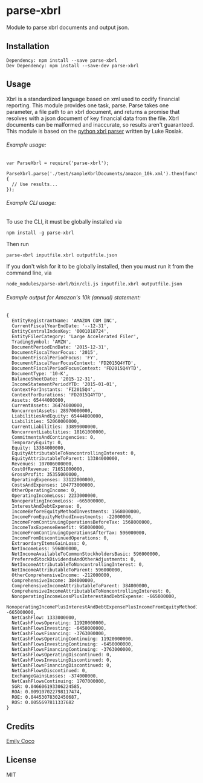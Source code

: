 # parse-xbrl

Module to parse xbrl documents and output json.

## Installation

```
Dependency: npm install --save parse-xbrl
Dev Dependency: npm install --save-dev parse-xbrl
```

## Usage
Xbrl is a standardized language based on xml used to codify financial reporting. This module provides one task, parse. Parse takes one parameter, a file path to an xbrl document, and returns a promise that resolves with a json document of key financial data from the file. Xbrl documents can be malformed and inaccurate, so results aren't guaranteed. This module is based on the [python xbrl parser](https://github.com/lukerosiak/pysec) written by Luke Rosiak.


###### Example usage:

```
var ParseXbrl = require('parse-xbrl');

ParseXbrl.parse('./test/sampleXbrlDocuments/amazon_10k.xml').then(function(parsedDoc) {
  // Use results...
});
```

###### Example CLI usage:
To use the CLI, it must be globally installed via

```
npm install -g parse-xbrl
```

Then run

```
parse-xbrl inputfile.xbrl outputfile.json
```

If you don't wish for it to be globally installed, then you must run it from the command line, via

```
node_modules/parse-xbrl/bin/cli.js inputfile.xbrl outputfile.json
```

###### Example output for Amazon's 10k (annual) statement:

```
{
  EntityRegistrantName: 'AMAZON COM INC',
  CurrentFiscalYearEndDate: '--12-31',
  EntityCentralIndexKey: '0001018724',
  EntityFilerCategory: 'Large Accelerated Filer',
  TradingSymbol: 'AMZN',
  DocumentPeriodEndDate: '2015-12-31',
  DocumentFiscalYearFocus: '2015',
  DocumentFiscalPeriodFocus: 'FY',
  DocumentFiscalYearFocusContext: 'FD2015Q4YTD',
  DocumentFiscalPeriodFocusContext: 'FD2015Q4YTD',
  DocumentType: '10-K',
  BalanceSheetDate: '2015-12-31',
  IncomeStatementPeriodYTD: '2015-01-01',
  ContextForInstants: 'FI2015Q4',
  ContextForDurations: 'FD2015Q4YTD',
  Assets: 65444000000,
  CurrentAssets: 36474000000,
  NoncurrentAssets: 28970000000,
  LiabilitiesAndEquity: 65444000000,
  Liabilities: 52060000000,
  CurrentLiabilities: 33899000000,
  NoncurrentLiabilities: 18161000000,
  CommitmentsAndContingencies: 0,
  TemporaryEquity: 0,
  Equity: 13384000000,
  EquityAttributableToNoncontrollingInterest: 0,
  EquityAttributableToParent: 13384000000,
  Revenues: 107006000000,
  CostOfRevenue: 71651000000,
  GrossProfit: 35355000000,
  OperatingExpenses: 33122000000,
  CostsAndExpenses: 104773000000,
  OtherOperatingIncome: 0,
  OperatingIncomeLoss: 2233000000,
  NonoperatingIncomeLoss: -665000000,
  InterestAndDebtExpense: 0,
  IncomeBeforeEquityMethodInvestments: 1568000000,
  IncomeFromEquityMethodInvestments: -22000000,
  IncomeFromContinuingOperationsBeforeTax: 1568000000,
  IncomeTaxExpenseBenefit: 950000000,
  IncomeFromContinuingOperationsAfterTax: 596000000,
  IncomeFromDiscontinuedOperations: 0,
  ExtraordaryItemsGainLoss: 0,
  NetIncomeLoss: 596000000,
  NetIncomeAvailableToCommonStockholdersBasic: 596000000,
  PreferredStockDividendsAndOtherAdjustments: 0,
  NetIncomeAttributableToNoncontrollingInterest: 0,
  NetIncomeAttributableToParent: 596000000,
  OtherComprehensiveIncome: -212000000,
  ComprehensiveIncome: 384000000,
  ComprehensiveIncomeAttributableToParent: 384000000,
  ComprehensiveIncomeAttributableToNoncontrollingInterest: 0,
  NonoperatingIncomeLossPlusInterestAndDebtExpense: -665000000,
  NonoperatingIncomePlusInterestAndDebtExpensePlusIncomeFromEquityMethodInvestments: -665000000,
  NetCashFlow: 1333000000,
  NetCashFlowsOperating: 11920000000,
  NetCashFlowsInvesting: -6450000000,
  NetCashFlowsFinancing: -3763000000,
  NetCashFlowsOperatingContinuing: 11920000000,
  NetCashFlowsInvestingContinuing: -6450000000,
  NetCashFlowsFinancingContinuing: -3763000000,
  NetCashFlowsOperatingDiscontinued: 0,
  NetCashFlowsInvestingDiscontinued: 0,
  NetCashFlowsFinancingDiscontinued: 0,
  NetCashFlowsDiscontinued: 0,
  ExchangeGainsLosses: -374000000,
  NetCashFlowsContinuing: 1707000000,
  SGR: 0.046606193306224585,
  ROA: 0.009107022798117474,
  ROE: 0.04453078302450687,
  ROS: 0.0055697811337682
}
```

## Credits
[Emily Coco](https://github.com/emilycoco/)

## License

MIT
